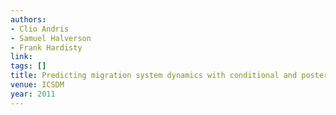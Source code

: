 ```yaml
---
authors:
- Clio Andris
- Samuel Halverson
- Frank Hardisty
link:
tags: []
title: Predicting migration system dynamics with conditional and posterior probabilities.
venue: ICSDM
year: 2011
---
```

